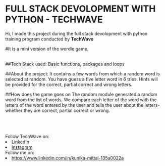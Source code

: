 # FULL STACK DEVOLOPMENT WITH PYTHON - TECHWAVE

Hi, I made this project during the full stack devolopment with python training program conducted by <b>TechWave</b>


#It is a mini version of the wordle game.

<br>
##Tech Stack used:
Basic functions, packages and loops

##About the project:
It contains a few words from which a random word is selected at random. You have guess a five letter word in 6 tries. Hints will be provided for the correct, partial correct and wrong letters.

##How does the game goes on
The random module generated a random word from the list of words. We compare each letter of the word with the letters of the word entered by the user and tells the user about the letters- whether they are correct, partial correct or wrong.

</br>

<br>
<br>
Follow TechWave on: 
<li><a href="https://www.linkedin.com/company/techwave-courses/">LinkedIn</a>
<li><a href="https://www.instagram.com/techwave.courses/">Instagram</a>
<br>
Follow me on: 
<li><a href="">https://www.linkedin.com/in/kunika-mittal-135a0022a</a>




